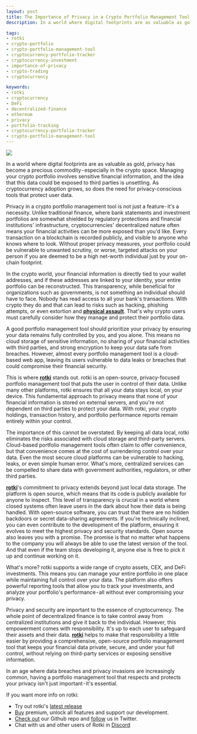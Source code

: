 ```yaml
---
layout: post
title: The Importance of Privacy in a Crypto Portfolio Management Tool
description: In a world where digital footprints are as valuable as gold, privacy has become a precious commodity - especially in the crypto space.

tags:
- rotki
- crypto-portfolio
- crypto-portfolio-management-tool
- cryptocurrency-portfolio-tracker
- cryptocurrency-investment
- importance-of-privacy
- crypto-trading
- cryptocurrency

keywords:
- rotki
- cryptocurrency
- DeFi
- decentralized-finance
- ethereum
- privacy
- portfolio-tracking
- cryptocurrency-portfolio-tracker
- crypto-portfolio-management-tool
---
```


<img class="post_image_not_set_size with_border" src="{{'/public/post14/september-week-2-blog-post-cover-image-1.png' | relative_url}}" />


In a world where digital footprints are as valuable as gold, privacy has become a precious commodity - especially in the crypto space. Managing your crypto portfolio involves sensitive financial information, and the idea that this data could be exposed to third parties is unsettling. As cryptocurrency adoption grows, so does the need for privacy-conscious tools that protect user data.

Privacy in a crypto portfolio management tool is not just a feature - it's a necessity. Unlike traditional finance, where bank statements and investment portfolios are somewhat shielded by regulatory protections and financial institutions' infrastructure, cryptocurrencies' decentralized nature often means your financial activities can be more exposed than you'd like. Every transaction on a blockchain is recorded publicly, and visible to anyone who knows where to look. Without proper privacy measures, your portfolio could be vulnerable to unwanted scrutiny, or worse, targeted attacks on your person if you are deemed to be a high net-worth individual just by your on-chain footprint.

In the crypto world, your financial information is directly tied to your wallet addresses, and if these addresses are linked to your identity, your entire portfolio can be reconstructed. This transparency, while beneficial for organizations such as governments, is not something an individual should have to face. Nobody has read access to all your bank's transactions. With crypto they do and that can lead to risks such as hacking, phishing attempts, or even extortion and **[physical assault](https://github.com/jlopp/physical-bitcoin-attacks?tab=readme-ov-file)**. That's why crypto users must carefully consider how they manage and protect their portfolio data.

A good portfolio management tool should prioritize your privacy by ensuring your data remains fully controlled by you, and you alone. This means no cloud storage of sensitive information, no sharing of your financial activities with third parties, and strong encryption to keep your data safe from breaches. However, almost every portfolio management tool is a cloud-based web app, leaving its users vulnerable to data leaks or breaches that could compromise their financial security.

This is where **[rotki](https://rotki.com/)** stands out. rotki is an open-source, privacy-focused portfolio management tool that puts the user in control of their data. Unlike many other platforms, rotki ensures that all your data stays local, on your device. This fundamental approach to privacy means that none of your financial information is stored on external servers, and you're not dependent on third parties to protect your data. With rotki, your crypto holdings, transaction history, and portfolio performance reports remain entirely within your control.

The importance of this cannot be overstated. By keeping all data local, rotki eliminates the risks associated with cloud storage and third-party servers. Cloud-based portfolio management tools often claim to offer convenience, but that convenience comes at the cost of surrendering control over your data. Even the most secure cloud platforms can be vulnerable to hacking, leaks, or even simple human error. What's more, centralized services can be compelled to share data with government authorities, regulators, or other third parties.

**[rotki](https://rotki.com/)**'s commitment to privacy extends beyond just local data storage. The platform is open source, which means that its code is publicly available for anyone to inspect. This level of transparency is crucial in a world where closed systems often leave users in the dark about how their data is being handled. With open-source software, you can trust that there are no hidden backdoors or secret data-sharing agreements. If you're technically inclined, you can even contribute to the development of the platform, ensuring it evolves to meet the highest privacy and security standards. Open source also leaves you with a promise. The promise is that no matter what happens to the company you will always be able to use the latest version of the tool. And that even if the team stops developing it, anyone else is free to pick it up and continue working on it.

What's more? rotki supports a wide range of crypto assets, CEX, and DeFi investments. This means you can manage your entire portfolio in one place while maintaining full control over your data. The platform also offers powerful reporting tools that allow you to track your investments, and analyze your portfolio's performance - all without ever compromising your privacy.

Privacy and security are important to the essence of cryptocurrency. The whole point of decentralized finance is to take control away from centralized institutions and give it back to the individual. However, this empowerment comes with responsibility. It's up to each user to safeguard their assets and their data. **[rotki](https://rotki.com/)** helps to make that responsibility a little easier by providing a comprehensive, open-source portfolio management tool that keeps your financial data private, secure, and under your full control, without relying on third-party services or exposing sensitive information.

In an age where data breaches and privacy invasions are increasingly common, having a portfolio management tool that respects and protects your privacy isn't just important - it's essential.



If you want more info on rotki:

- Try out rotki's [latest release](https://github.com/rotki/rotki/releases)
- [Buy](https://rotki.com/products) premium, unlock all features and support our development.
- [Check out](https://github.com/rotki/rotki) our Github repo and [follow](https://twitter.com/rotkiapp) us in Twitter.
- Chat with us and other users of Rotki in [Discord](https://discord.rotki.com/)
